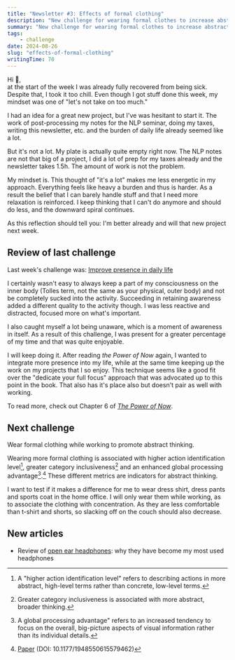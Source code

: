 ```yaml
---
title: "Newsletter #3: Effects of formal clothing"
description: "New challenge for wearing formal clothes to increase abstract thinking and productivity."
summary: "New challenge for wearing formal clothes to increase abstract thinking and productivity."
tags:
    - challenge
date: 2024-08-26
slug: "effects-of-formal-clothing"
writingTime: 70
---
```


Hi :slightly_smiling_face:,<br/>
at the start of the week I was already fully recovered from being sick.
Despite that, I took it too chill.
Even though I got stuff done this week, my mindset was one of "let's not
take on too much."

I had an idea for a great new project, but I've was hesitant to start it.
The work of post-processing my notes for the NLP seminar, doing my taxes,
writing this newsletter, etc. and the burden of daily life already seemed
like a lot.

But it's not a lot.
My plate is actually quite empty right now.
The NLP notes are not that big of a project, I did a lot of prep for my
taxes already and the newsletter takes 1.5h.
The amount of work is not the problem.

My mindset is.
This thought of "it's a lot" makes me less energetic in my approach.
Everything feels like heavy a burden and thus is harder.
As a result the belief that I can barely handle stuff and that I need more
relaxation is reinforced.
I keep thinking that I can't do anymore and should do less, and the downward
spiral continues.

As this reflection should tell you: I'm better already and will that new
project next week.

## Review of last challenge

Last week's challenge was: [Improve presence in daily life](newsletter/2#next-challenge)

I certainly wasn't easy to always keep a part of my consciousness on the
inner body (Tolles term, not the same as your physical, outer body) and not be
completely sucked into the activity.
Succeeding in retaining awareness added a different quality to the activity
though.
I was less reactive and distracted, focused more on what's important.

I also caught myself a lot being unaware, which is a moment of awareness in
itself.
As a result of this challenge, I was present for a greater percentage of my
time and that was quite enjoyable.

I will keep doing it.
After reading <cite>the Power of Now</cite> again, I wanted to integrate
more presence into my life, while at the same time keeping up the work on my
projects that I so enjoy.
This technique seems like a good fit over the "dedicate your full focus"
approach that was advocated up to this point in the book.
That also has it's place also but doesn't pair as well with working.

To read more, check out Chapter 6 of <cite>[The Power of Now](https://amzn.to/3yVW9yt)</cite>.

## Next challenge

Wear formal clothing while working to promote abstract thinking.

Wearing more formal clothing is associated with higher action
identification level[^action-ident], greater category
inclusiveness[^cat-inclusion] and an enhanced global processing
advantage[^global-processing].[^study]
These different metrics are indicators for abstract thinking.

I want to test if it makes a difference for me to wear dress shirt, dress
pants and sports coat in the home office.
I will only wear them while working, as to associate the clothing with
concentration.
As they are less comfortable than t-shirt and shorts, so slacking off on the
couch should also decrease.

## New articles

- Review of [open ear headphones](review/oladance-open-ear-headphones):
why they have become my most used headphones

[^action-ident]: A "higher action identification level" refers to describing
actions in more abstract, high-level terms rather than concrete, low-level
terms.
[^cat-inclusion]: Greater category inclusiveness is associated with more
abstract, broader thinking.
[^global-processing]: A global processing advantage" refers to an increased
tendency to focus on the overall, big-picture aspects of visual information
rather than its individual details.
[^study]: [Paper](http://www.columbia.edu/~ms4992/Publications/2015_Slepian-Ferber-Gold-Rutchick_Clothing-Formality_SPPS.pdf) (DOI: 10.1177/1948550615579462)
